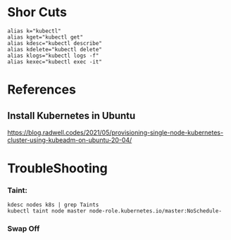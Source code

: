 # Shor Cuts
```
alias k="kubectl"
alias kget="kubectl get"
alias kdesc="kubectl describe"
alias kdelete="kubectl delete"
alias klogs="kubectl logs -f"
alias kexec="kubectl exec -it"
```
# References
## Install Kubernetes in Ubuntu
https://blog.radwell.codes/2021/05/provisioning-single-node-kubernetes-cluster-using-kubeadm-on-ubuntu-20-04/

# TroubleShooting
### Taint: 
```
kdesc nodes k8s | grep Taints
kubectl taint node master node-role.kubernetes.io/master:NoSchedule-
```
### Swap Off
